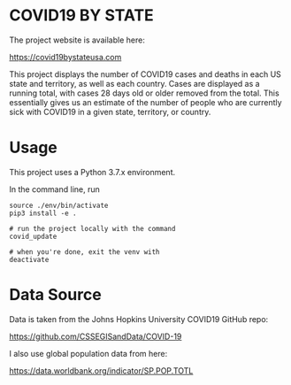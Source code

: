 # COVID19 BY STATE
The project website is available here:

https://covid19bystateusa.com

This project displays the number of COVID19 cases and deaths in each US state and territory, as well as each country. Cases are displayed as a running total, with cases 28 days old or older removed from the total. This essentially gives us an estimate of the number of people who are currently sick with COVID19 in a given state, territory, or country. 

# Usage
This project uses a Python 3.7.x environment.

In the command line, run
```terminal python3 -m venv ./env
source ./env/bin/activate
pip3 install -e .

# run the project locally with the command 
covid_update

# when you're done, exit the venv with
deactivate
```

# Data Source
Data is taken from the Johns Hopkins University COVID19 GitHub repo:

https://github.com/CSSEGISandData/COVID-19

I also use global population data from here:

https://data.worldbank.org/indicator/SP.POP.TOTL
